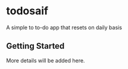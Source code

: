 # todosaif

A simple to to-do app that resets on daily basis

## Getting Started

More details will be added here.
